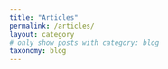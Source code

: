 ```yaml
---
title: "Articles"
permalink: /articles/
layout: category
# only show posts with category: blog
taxonomy: blog
---
```

